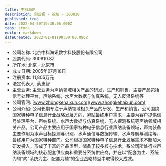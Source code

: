 ```yaml
---
title: 中科海讯
description: 创业板 - 船舶 - 300810
published: true
date: 2022-04-30T19:30:06.000Z
tags: stock
editor: markdown
dateCreated: 2022-01-01T00:00:00.000Z
---
```


- 公司名称: 北京中科海讯数字科技股份有限公司
- 股票代码: 300810.SZ
- 所在地: 北京 - 北京市
- 成立日期: 2005年07月18日
- 注册资本: 11,805万元
- 法定代表人: 蔡惠智
- 主营业务: 主营业务为声纳领域相关产品的研发，生产和销售，主要产品包括信号处理平台，声纳系统，水声大数据与仿真系统，无人反潜系统等
- 公司官网: [www.zhongkehaixun.com](www.zhongkehaixun.com)
- 公司介绍: 公司长期专注于声纳领域相关产品的研发、生产和销售。公司围绕国家特种电子信息行业战略发展方向，紧贴最终用户需求，主要为客户提供信号处理平台、声纳系统、水声大数据与仿真系统、无人探测系统等声纳领域相关产品。公司产品主要应用于国家特种电子信息行业声纳装备领域，声纳装备主要作用为水声目标探测与识别、水声通信与数据传输、水声导航与测绘等，最终用户为国家特种部门。公司根据国家特种电子信息行业发展需求不断加大研发投入，形成了丰富的产品类型，储备了较多核心技术，系公司所处行业声纳装备领域的核心配套供应商和重要分系统供应商，并在以“配套为主、系统为辅”向“系统为主、配套为辅”的企业战略转型中取得较大成效。


